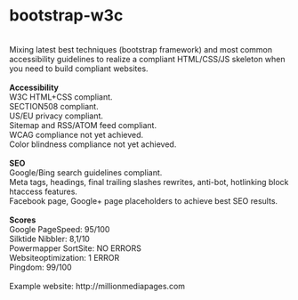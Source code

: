 bootstrap-w3c
=============
<br />
Mixing latest best techniques (bootstrap framework) and most common accessibility guidelines to realize a compliant HTML/CSS/JS skeleton 
when you need to build compliant websites.<br />
<br />
<b>Accessibility</b><br />
W3C HTML+CSS compliant.<br />
SECTION508 compliant.<br />
US/EU privacy compliant.<br />
Sitemap and RSS/ATOM feed compliant.<br />
WCAG compliance not yet achieved.<br />
Color blindness compliance not yet achieved.<br /><br />
<b>SEO</b><br>
Google/Bing search guidelines compliant.<br />
Meta tags, headings, final trailing slashes rewrites, anti-bot, hotlinking block htaccess features.<br />
Facebook page, Google+ page placeholders to achieve best SEO results.<br />
<br />
<b>Scores</b><br />
Google PageSpeed: 95/100<br />
Silktide Nibbler: 8,1/10<br />
Powermapper SortSite: NO ERRORS<br />
Websiteoptimization: 1 ERROR<br />
Pingdom: 99/100<br />
<br />
Example website: http://millionmediapages.com


